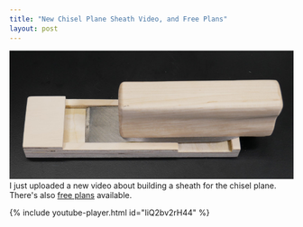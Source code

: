 ```yaml
---
title: "New Chisel Plane Sheath Video, and Free Plans"
layout: post
---
```

![](/assets/images-posts/2019-06-08.1.01.jpg)
I just uploaded a new video about building a sheath for the chisel plane. There's also [free plans](/projects/chisel_plane/) available.

{% include youtube-player.html id="IiQ2bv2rH44" %}
